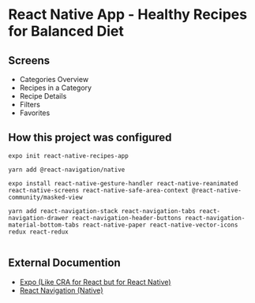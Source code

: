 # React Native App - Healthy Recipes for Balanced Diet

## Screens

- Categories Overview
- Recipes in a Category
- Recipe Details
- Filters
- Favorites

## How this project was configured

```
expo init react-native-recipes-app
```

```
yarn add @react-navigation/native
```

```
expo install react-native-gesture-handler react-native-reanimated react-native-screens react-native-safe-area-context @react-native-community/masked-view
```

```
yarn add react-navigation-stack react-navigation-tabs react-navigation-drawer react-navigation-header-buttons react-navigation-material-bottom-tabs react-native-paper react-native-vector-icons redux react-redux


```

## External Documention

- [Expo (Like CRA for React but for React Native)](https://docs.expo.io/)
- [React Navigation (Native)](https://reactnavigation.org/docs/getting-started)
